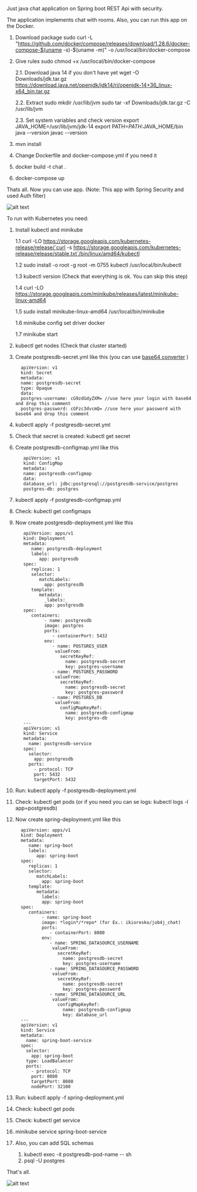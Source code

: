 Just java chat application on Spring boot REST Api with security.

The application implements chat with rooms. Also, you can run this app on the Docker.


1. Download package
   sudo curl -L "https://github.com/docker/compose/releases/download/1.28.6/docker-compose-$(uname -s)-$(uname -m)" -o /usr/local/bin/docker-compose
2. Give rules
   sudo chmod +x /usr/local/bin/docker-compose

   2.1. Download java 14 if you don't have yet
   wget -O Downloads/jdk.tar.gz https://download.java.net/openjdk/jdk14/ri/openjdk-14+36_linux-x64_bin.tar.gz

   2.2. Extract
   sudo mkdir /usr/lib/jvm
   sudo tar -xf Downloads/jdk.tar.gz -C /usr/lib/jvm

   2.3. Set system variables and check version
   export JAVA_HOME=/usr/lib/jvm/jdk-14
   export PATH=$PATH:$JAVA_HOME/bin
   java --version
   javac --version

3. mvn install
4. Change Dockerfile and docker-compose.yml if you need it
5. docker build -t chat .
6. docker-compose up

Thats all. Now you can use app. (Note: This app with Spring Security and used Auth filter)

![alt text](https://github.com/ikioresko/job4j_rest/blob/aab79220083b1774b6dc9fa9dd03129471a0200c/chat/images/1.png)


To run with Kubernetes you need:

1. Install kubectl and minikube

   1.1 curl -LO https://storage.googleapis.com/kubernetes-release/release/`curl -s https://storage.googleapis.com/kubernetes-release/release/stable.txt`/bin/linux/amd64/kubectl

   1.2 sudo install -o root -g root -m 0755 kubectl /usr/local/bin/kubectl

   1.3 kubectl version (Check that everything is ok. You can skip this step)

   1.4 curl -LO https://storage.googleapis.com/minikube/releases/latest/minikube-linux-amd64

   1.5 sudo install minikube-linux-amd64 /usr/local/bin/minikube

   1.6 minikube config set driver docker

   1.7 minikube start

2. kubectl get nodes (Check that cluster started)

3. Create postgresdb-secret.yml like this (you can use [base64 converter](http://base64.ru/) )

         apiVersion: v1
         kind: Secret
         metadata:
         name: postgresdb-secret
         type: Opaque
         data:
         postgres-username: cG9zdGdyZXM= //use here your login with base64 and drop this comment
         postgres-password: cGFzc3dvcmQ= //use here your password with base64 and drop this comment

4. kubectl apply -f postgresdb-secret.yml

5. Check that secret is created: kubectl get secret

6. Create postgresdb-configmap.yml like this

          apiVersion: v1
          kind: ConfigMap
          metadata:
          name: postgresdb-configmap
          data:
          database_url: jdbc:postgresql://postgresdb-service/postgres
          postgres-db: postgres

7. kubectl apply -f postgresdb-configmap.yml

8. Check: kubectl get configmaps

9. Now create postgresdb-deployment.yml like this 

          apiVersion: apps/v1
          kind: Deployment
          metadata:
             name: postgresdb-deployment
             labels:
                app: postgresdb
          spec:
             replicas: 1
             selector:
                matchLabels:
                  app: postgresdb
             template:
                metadata:
                  _labels:_
                  app: postgresdb
          spec:
             containers:
                  - name: postgresdb
                  image: postgres
                  ports:
                     - containerPort: 5432
                  env:
                     - name: POSTGRES_USER
                      valueFrom:
                        secretKeyRef:
                          name: postgresdb-secret
                          key: postgres-username
                     - name: POSTGRES_PASSWORD
                      valueFrom:
                        secretKeyRef:
                          name: postgresdb-secret
                          key: postgres-password
                     - name: POSTGRES_DB
                      valueFrom:
                        configMapKeyRef:
                          name: postgresdb-configmap
                          key: postgres-db
          ---
          apiVersion: v1
          kind: Service
          metadata:
            name: postgresdb-service
          spec:
            selector:
              app: postgresdb
            ports:
              - protocol: TCP
              port: 5432
              targetPort: 5432

10. Run:  kubectl apply -f postgresdb-deployment.yml

11. Check: kubectl get pods (or if you need you can se logs: kubectl logs -l app=postgresdb)

12. Now create spring-deployment.yml like this

          apiVersion: apps/v1
          kind: Deployment
          metadata:
             name: spring-boot
             labels:
                app: spring-boot
          spec:
             replicas: 1
             selector:
                matchLabels:
                  app: spring-boot
             template:
                metadata:
                  labels:
                  app: spring-boot
          spec:
             containers:
                  - name: spring-boot
                  image: *login*/*repo* (for Ex.: ikioresko/job4j_chat)
                  ports:
                     - containerPort: 8080
                  env:
                     - name: SPRING_DATASOURCE_USERNAME
                      valueFrom:
                        secretKeyRef:
                          name: postgresdb-secret
                          key: postgres-username
                     - name: SPRING_DATASOURCE_PASSWORD
                      valueFrom:
                        secretKeyRef:
                          name: postgresdb-secret
                          key: postgres-password
                     - name: SPRING_DATASOURCE_URL
                      valueFrom:
                        configMapKeyRef:
                          name: postgresdb-configmap
                          key: database_url
          ---
          apiVersion: v1
          kind: Service
          metadata:
            name: spring-boot-service
          spec:
            selector:
              app: spring-boot
            type: LoadBalancer
            ports:
              - protocol: TCP
              port: 8080
              targetPort: 8080
              nodePort: 32100

13. Run: kubectl apply -f spring-deployment.yml

14. Check: kubectl get pods

15. Check: kubectl get service

16. minikube service spring-boot-service

17. Also, you can add SQL schemas

    1. kubectl exec -it postgresdb-pod-name -- sh
    2. psql -U postgres

That's all.

![alt text](https://github.com/ikioresko/job4j_rest/blob/80d6a770da5238c84076aab054c50d2e992d5494/chat/images/2.png)
